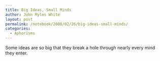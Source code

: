 ```yaml
---
title: Big Ideas, Small Minds
author: John Myles White
layout: post
permalink: /notebook/2008/02/26/big-ideas-small-minds/
categories:
  - Aphorisms
---
```


Some ideas are so big that they break a hole through nearly every mind they enter.

